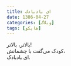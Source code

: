 ```yaml
---
title: ای بادبادک
date: 1386-04-27
categories: [وبلاگ]
tags: [هایکو]
---
```


بالاتر، بالاتر!  
کودک می‌گفت با چشمانش،  
ای بادبادک.
